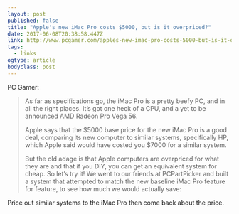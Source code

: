 ```yaml
---
layout: post 
published: false 
title: "Apple's new iMac Pro costs $5000, but is it overpriced?" 
date: 2017-06-08T20:38:58.447Z 
link: http://www.pcgamer.com/apples-new-imac-pro-costs-5000-but-is-it-overpriced/ 
tags:
  - links
ogtype: article 
bodyclass: post 
---
```


PC Gamer:

> As far as specifications go, the iMac Pro is a pretty beefy PC, and in all the right places. It’s got one heck of a CPU, and a yet to be announced AMD Radeon Pro Vega 56.
> 
> Apple says that the $5000 base price for the new iMac Pro is a good deal, comparing its new computer to similar systems, specifically HP, which Apple said would have costed you $7000 for a similar system.
> 
> But the old adage is that Apple computers are overpriced for what they are and that if you DIY, you can get an equivalent system for cheap. So let’s try it! We went to our friends at PCPartPicker and built a system that attempted to match the new baseline iMac Pro feature for feature, to see how much we would actually save:

Price out similar systems to the iMac Pro then come back about the price.